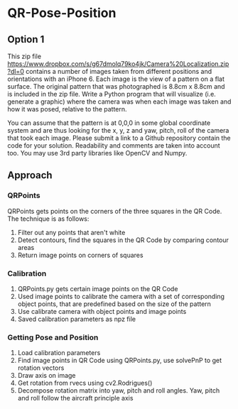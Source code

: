 # QR-Pose-Position
<h2> Option 1 </h2>

This zip file https://www.dropbox.com/s/g67dmolq79ko4jk/Camera%20Localization.zip?dl=0 contains a number of images taken from different positions and orientations with an iPhone 6. Each image is the view of a pattern on a flat surface. The original pattern that was photographed is 8.8cm x 8.8cm and is included in the zip file. Write a Python program that will visualize (i.e. generate a graphic) where the camera was when each image was taken and how it was posed, relative to the pattern.

You can assume that the pattern is at 0,0,0 in some global coordinate system and are thus looking for the x, y, z and yaw, pitch, roll of the camera that took each image. Please submit a link to a Github repository contain the code for your solution. Readability and comments are taken into account too. You may use 3rd party libraries like OpenCV and Numpy.

<h2> Approach </h2>

<h3> QRPoints </h3>

QRPoints gets points on the corners of the three squares in the QR Code. The technique is as follows:

1. Filter out any points that aren't white
2. Detect contours, find the squares in the QR Code by comparing contour areas
3. Return image points on corners of squares

<h3> Calibration </h3>

1. QRPoints.py gets certain image points on the QR Code 
2. Used image points to calibrate the camera with a set of corresponding object points, that are predefined based on the size of the pattern
3. Use calibrate camera with object points and image points
4. Saved calibration parameters as npz file

<h3> Getting Pose and Position </h3>

1. Load calibration parameters
2. Find image points in QR Code using QRPoints.py, use solvePnP to get rotation vectors
3. Draw axis on image
4. Get rotation from rvecs using cv2.Rodrigues()
5. Decompose rotation matrix into yaw, pitch and roll angles. Yaw, pitch and roll follow the aircraft principle axis
